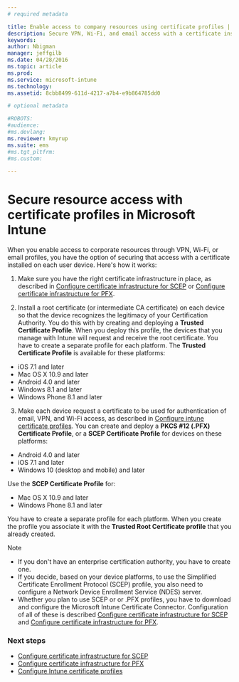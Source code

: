 ```yaml
---
# required metadata

title: Enable access to company resources using certificate profiles | Microsoft Intune
description: Secure VPN, Wi-Fi, and email access with a certificate installed on each user device.
keywords:
author: Nbigman
manager: jeffgilb
ms.date: 04/28/2016
ms.topic: article
ms.prod:
ms.service: microsoft-intune
ms.technology:
ms.assetid: 8cbb8499-611d-4217-a7b4-e9b864785dd0

# optional metadata

#ROBOTS:
#audience:
#ms.devlang:
ms.reviewer: kmyrup
ms.suite: ems
#ms.tgt_pltfrm:
#ms.custom:

---
```


# Secure resource access with certificate profiles in Microsoft Intune
When you enable access to corporate resources through VPN, Wi-Fi, or email profiles, you have the option of securing that access with a certificate installed on each user device. Here's how it works:

1. Make sure you have the right certificate infrastructure in place, as described in [Configure certificate infrastructure for SCEP](configure-certificate-infrastructure-for-scep.md) or [Configure certificate infrastructure for PFX](configure-certificate-infrastructure-for-pfx.md).

2. Install a root certificate (or intermediate CA certificate) on each device so that the device recognizes the legitimacy of your Certification Authority. You do this with by creating and deploying a **Trusted Certificate Profile**. When you deploy this profile, the devices that you manage with Intune will request and receive the root certificate. You have to create a separate profile for each platform. The **Trusted Certificate Profile** is available for these platforms:
 -  iOS 7.1 and later
 -  Mac OS X 10.9 and later
 -  Android 4.0 and later
 -  Windows 8.1 and later
 -  Windows Phone 8.1 and later

3. Make each device request a certificate to be used for authentication of email, VPN, and Wi-Fi access, as described in [Configure intune certificate profiles](configure-intune-certificate-profiles.md). You can create and deploy a **PKCS #12 (.PFX) Certificate Profile**, or a **SCEP Certificate Profile** for devices on these platforms:

-  Android 4.0 and later
-  iOS 7.1 and later
-  Windows 10 (desktop and mobile) and later

Use the **SCEP Certificate Profile** for:
-   Mac OS X 10.9 and later
-   Windows Phone 8.1 and later

You have to create a separate profile for each platform. When you create the profile you associate it with the **Trusted Root Certificate profile** that you already created.

> [!NOTE]           
> -    If you don't have an enterprise certification authority, you have to create one.
>- If you decide, based on your device platforms, to use the Simplified Certificate Enrollment Protocol (SCEP) profile, you also need to configure a Network Device Enrollment Service (NDES) server.
>-  Whether you plan to use SCEP or or .PFX profiles, you have to download and configure the Microsoft Intune Certificate Connector.
> Configuration of all of these is described  [Configure certificate infrastructure for SCEP](configure-certificate-infrastructure-for-scep.md) and [Configure certificate infrastructure for PFX](configure-certificate-infrastructure-for-pfx.md).

### Next steps
- [Configure certificate infrastructure for SCEP](configure-certificate-infrastructure-for-scep.md)
- [Configure certificate infrastructure for PFX](configure-certificate-infrastructure-for-pfx.md)
- [Configure Intune certificate profiles](configure-intune-certificate-profiles.md)
